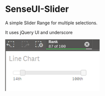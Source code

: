 # SenseUI-Slider
A simple Slider Range for multiple selections.

It uses jQuery UI and underscore

![SenseUI - Slider](/screenshot1.png?raw=true "SenseUI - Slider")
